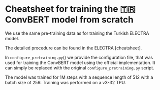 # Cheatsheet for training the 🇹🇷 ConvBERT model from scratch

We use the same pre-training data as for training the Turkish ELECTRA model.

The detailed procedure can be found in the ELECTRA [cheatsheet].

In `configure_pretraining.py`() we provide the configuration file, that was
used for training the ConvBERT model using the official implementation. It
can simply be replaced with the original `configure_pretraining.py` script.

The model was trained for 1M steps with a sequence length of 512 with a
batch size of 256. Training was performed on a v3-32 TPU.
